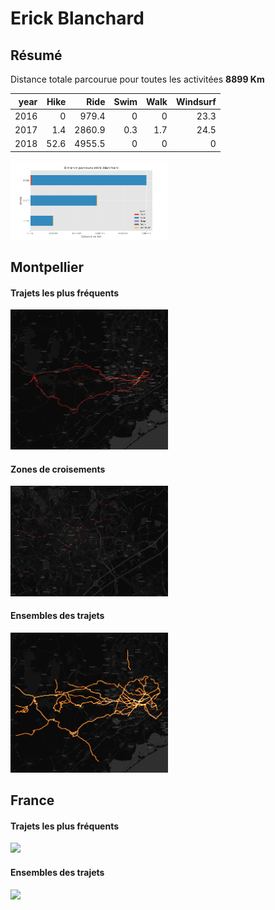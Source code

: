 # Erick Blanchard

## Résumé

Distance totale parcourue pour toutes les activitées **8899 Km**

|   year |   Hike |   Ride |   Swim |   Walk |   Windsurf |
|-------:|-------:|-------:|-------:|-------:|-----------:|
|   2016 |    0   |  979.4 |    0   |    0   |       23.3 |
|   2017 |    1.4 | 2860.9 |    0.3 |    1.7 |       24.5 |
|   2018 |   52.6 | 4955.5 |    0   |    0   |        0   |

<img src="summary_user.png" width="50%" >

## Montpellier

#### Trajets les plus fréquents

<img src="heatmap_user_montpellier.png" width="50%" >

#### Zones de croisements

<img src="heatmap_user_montpellier_carrefour.png" width="50%" >


#### Ensembles des trajets

<img src="heatmap_user_montpellier_all.png" width="50%" >


## France

#### Trajets les plus fréquents

<img src="heatmap_user_france.png" width="50%" >

#### Ensembles des trajets

<img src="heatmap_user_france_all.png" width="50%" >